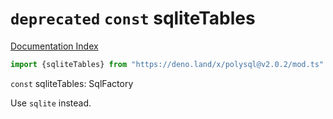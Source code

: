 # `deprecated` `const` sqliteTables

[Documentation Index](../README.md)

```ts
import {sqliteTables} from "https://deno.land/x/polysql@v2.0.2/mod.ts"
```

`const` sqliteTables: SqlFactory

Use `sqlite` instead.

